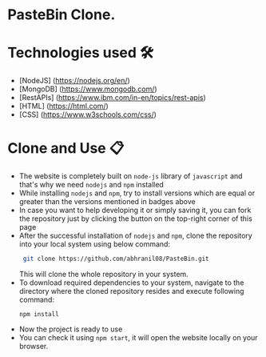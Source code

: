 # PasteBin Clone. 

# Technologies used 🛠️

- [NodeJS] (https://nodejs.org/en/)
- [MongoDB] (https://www.mongodb.com/)
- [RestAPIs] (https://www.ibm.com/in-en/topics/rest-apis)
- [HTML] (https://html.com/)
- [CSS] (https://www.w3schools.com/css/)


# Clone and Use 📋

- The website is completely built on `node-js` library of `javascript` and that's why we need `nodejs` and `npm` installed
- While installing `nodejs` and `npm`, try to install versions which are equal or greater than the versions mentioned in badges above
- In case you want to help developing it or simply saving it, you can fork the repository just by clicking the button on the top-right corner of this page
- After the successful installation of `nodejs` and `npm`, clone the repository into your local system using below command:
  ```bash
   git clone https://github.com/abhranil08/PasteBin.git
  ```
  This will clone the whole repository in your system.
- To download required dependencies to your system, navigate to the directory where the cloned repository resides and execute following command:
  ```node
  npm install
  ```
- Now the project is ready to use
- You can check it using `npm start`, it will open the website locally on your browser.
